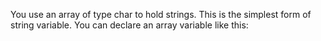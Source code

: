 
You use an array of type char to hold strings. This is the simplest form of string variable. You can declare an array variable like this:
